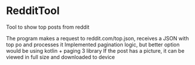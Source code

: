 # RedditTool
Tool to show top posts from reddit

The program makes a request to reddit.com/top.json, receives a JSON with top po and processes it
Implemented pagination logic, but better option would be using kotlin + paging 3 library
If the post has a picture, it can be viewed in full size and downloaded to device
